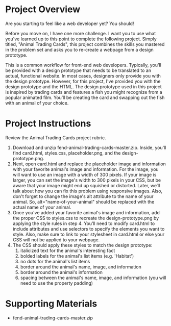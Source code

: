 # Project Overview
Are you starting to feel like a web developer yet? You should!

Before you move on, I have one more challenge. I want you to use what you've learned up to this point to complete the following project. Simply titled, "Animal Trading Cards", this project combines the skills you mastered in the problem set and asks you to re-create a webpage from a design prototype.

This is a common workflow for front-end web developers. Typically, you'll be provided with a design prototype that needs to be translated to an actual, functional website. In most cases, designers only provide you with the design prototype. However, for this project, I've provided you with the design prototype and the HTML. The design prototype used in this project is inspired by trading cards and features a fish you might recognize from a popular animated film. You’ll be creating the card and swapping out the fish with an animal of your choice.

# Project Instructions
Review the Animal Trading Cards project rubric.

  1. Download and unzip fend-animal-trading-cards-master.zip. Inside, you'll find card.html, styles.css, placeholder.png, and the design-prototype.png.
  2. Next, open card.html and replace the placeholder image and information with your favorite animal's image and information. For the image, you will want to use an image with a width of 300 pixels. If your image is larger, you can set the image's width to 300 pixels in your CSS, but be aware that your image might end up squished or distorted. Later, we’ll talk about how you can fix this problem using responsive images. Also, don't forget to change the image's alt attribute to the name of your animal. So, alt="name-of-your-animal" should be replaced with the actual name of your animal.
  3. Once you've added your favorite animal's image and information, add the proper CSS to styles.css to recreate the design-prototype.png by applying the style rules in step 4. You’ll need to modify card.html to include attributes and use selectors to specify the elements you want to style. Also, make sure to link to your stylesheet in card.html or else your CSS will not be applied to your webpage.
  4. The CSS should apply these styles to match the design prototype:
       1. italicized text for the animal's interesting fact
       2. bolded labels for the animal's list items (e.g. 'Habitat')
       3. no dots for the animal's list items
       4. border around the animal's name, image, and information
       5. border around the animal's information
       6. spacing between the animal's name, image, and information (you will need to use the property padding)

# Supporting Materials
- fend-animal-trading-cards-master.zip
